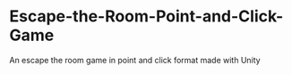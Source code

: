 # Escape-the-Room-Point-and-Click-Game
An escape the room game in point and click format made with Unity
